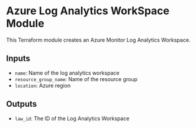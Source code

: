 # Azure Log Analytics WorkSpace Module

This Terraform module creates an Azure Monitor Log Analytics Workspace.

## Inputs

- `name`: Name of the log analytics workspace
- `resource_group_name`: Name of the resource group
- `location`: Azure region

## Outputs

- `law_id`: The ID of the Log Analytics Workspace
